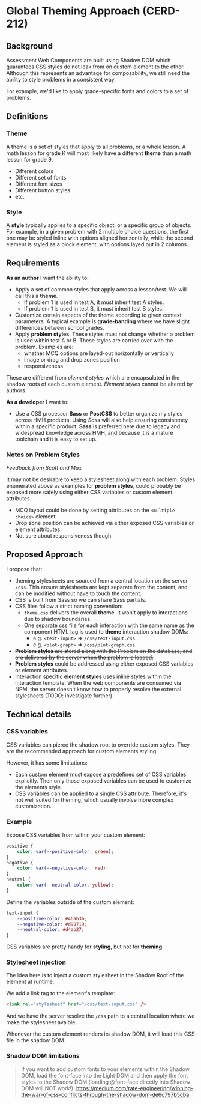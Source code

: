 # Global Theming Approach (CERD-212)

## Background

Assessment Web Components are built using Shadow DOM which guarantees CSS styles do not leak from on custom element to the other. Although this represents an advantage for composability, we still need the ability to style problems in a consistent way.

For example, we'd like to apply grade-specific fonts and colors to a set of problems.

## Definitions

### Theme

A theme is a set of styles that apply to all problems, or a whole lesson. A math lesson for grade K will most likely have a different **theme** than a math lesson for grade 9.

-   Different colors
-   Different set of fonts
-   Different font sizes
-   Different button styles
-   etc.

### Style

A **style** typically applies to a specific object, or a specific group of objects. For example, in a given problem with 2 multiple choice questions, the first one may be styled inline with options aligned horizontally, while the second element is styled as a block element, with options layed out in 2 columns.

## Requirements

**As an author** I want the ability to:

* Apply a set of common styles that apply across a lesson/test. We will call this a **theme**.
    * If problem 1 is used in test A, it must inherit test A styles.
    * If problem 1 is used in test B, it must inherit test B styles.
* Customize certain aspects of the theme according to given context parameters. A typical example is **grade-banding** where we have slight differences between school grades.
* Apply **problem styles**. These styles must not change whether a problem is used within test A or B. These styles are carried over with the problem. Examples are: 
    * whether MCQ options are layed-out horizontally or vertically
    * image or drag and drop zones position
    * responsiveness

These are different from *element styles* which are encapsulated in the shadow roots of each custom element. *Element styles* cannot be altered by authors.

**As a developer** I want to:

* Use a CSS processor **Sass** or **PostCSS** to better organize my styles across HMH products. Using *Sass* will also help ensuring consistency within a specific product. **Sass** is preferred here due to legacy and widespread knowledge across HMH, and because it is a mature toolchain and it is easy to set up.

### Notes on Problem Styles

*Feedback from Scott and Max*

It may not be desirable to keep a stylesheet along with each problem.
Styles enumerated above as examples for **problem styles**, could probably be exposed more safely using either CSS variables or custom element attributes.

* MCQ layout could be done by setting attributes on the `<multiple-choice>` element.
* Drop zone position can be achieved via either exposed CSS variables or element attributes.
* Not sure about responsiveness though.




## Proposed Approach

I propose that:

* theming stylesheets are sourced from a central location on the server `/css`. This ensure stylesheets are kept separate from the content, and can be modified without have to touch the content.
* CSS is built from Sass so we can share Sass partials.
* CSS files follow a strict naming convention:
    * `theme.css` delivers the overall **theme**. It won't apply to interactions due to shadow boundaries.
    * One separate css file for each interaction with the same name as the component HTML tag is used to **theme** interaction shadow DOMs: 
        * e.g. `<text-input>` => `/css/text-input.css`.
        * e.g. `<plot-graph>` => `/css/plot-graph.css`.
* ~~**Problem styles** are stored along with the Problem on the database, and are delivered by the server when the problem is loaded.~~
* **Problem styles** could be addressed using either exposed CSS variables or element attributes.
* Interaction specific **element styles** uses inline styles within the interaction template. When the web components are consumed via NPM, the server doesn't know how to properly resolve the external stylesheets (TODO: investigate further).

## Technical details

### CSS variables

CSS variables can pierce the shadow root to override custom styles. They are the recommended approach for custom elements styling.

However, it has some limitations:

-   Each custom element must expose a predefined set of CSS variables explicitly. Then only those exposed variables can be used to customize the elements style.
-   CSS variables can be applied to a single CSS attribute. Therefore, it's not well suited for theming, which usually involve more complex customization.

### Example

Expose CSS variables from within your custom element:

```css
positive {
    color: var(--positive-color, green);
}
negative {
    color: var(--negative-color, red);
}
neutral {
    color: var(--neutral-color, yellow);
}
```

Define the variables outside of the custom element:

```css
text-input {
    --positive-color: #46ab3b;
    --negative-color: #d90719;
    --neutral-color: #d4ab27;
}
```

CSS variables are pretty handy for **styling**, but not for **theming**.

### Stylesheet injection

The idea here is to inject a custom stylesheet in the Shadow Root of the element at runtime. 

We add a link tag to the element's template:

```html
<link rel="stylesheet" href="/css/text-input.css" />
```

And we have the server resolve the `/css` path to a central location where we make the stylesheet avaible.

Whenever the custom element renders its shadow DOM, it will load this CSS file in the shadow DOM.

### Shadow DOM limitations

> If you want to add custom fonts to your elements within the Shadow DOM, load the font-face into the Light DOM and then apply the font styles to the Shadow DOM (loading @font-face directly into Shadow DOM will NOT work!).
https://medium.com/rate-engineering/winning-the-war-of-css-conflicts-through-the-shadow-dom-de6c797b5cba